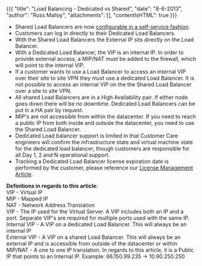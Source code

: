 {{{
  "title": "Load Balancing - Dedicated vs Shared",
  "date": "8-6-2013",
  "author": "Russ Malloy",
  "attachments": [],
  "contentIsHTML": true
}}}

<div>
  <ul>
    <li>Shared Load Balancers are now <a href="creating-a-self-service-load-balancing-configuration.md">configurable in a self-service fashion</a>.</li>
    <li>Customers can log in directly to their Dedicated Load Balancers.</li>
    <li>With the Shared Load Balancers the External IP sits directly on the Load Balancer.</li>
    <li>With a Dedicated Load Balancer, the VIP is an internal IP. In order to provide external access, a MIP/NAT must be added to the firewall, which will point to the internal VIP.</li>
    <li>If a customer wants to use a Load Balancer to access an internal VIP over their site to site VPN they must use a dedicated Load Balancer. It is not possible to access an internal VIP on the the Shared Load Balancer over a site to site VPN.</li>
    <li>All shared Load Balancers are in a High Availability pair. If either node goes down there will be no downtime. Dedicated Load Balancers can be put in a HA pair by request.</li>
    <li>MIP's are not accessible from within the datacenter. If you need to reach a public IP from both inside and outside the datacenter, you need to use the Shared Load Balancer.</li>
    <li>Dedicated Load balancer support is limited in that Customer Care engineers will confirm the infrastructure state and virtual machine state for the dedicated load balancer, though customers are responsible for all Day 1, 2 and N operational support.</li>
    <li>Tracking a Dedicated Load Balancer license expiration date is performed by the customer, please reference our <a href="dedicated-load-balancer-license-management.md">License Management Article</a>.</li>
  </ul>
</div>

<p><strong>Definitions in regards to this article</strong>:
  <br />VIP -  Virtual IP
  <br />MIP -  Mapped IP
  <br />NAT - Network Address Translation
  <br />VIP - The IP used for the Virtual Server. A VIP includes both an IP and a port. Separate VIP's are required for multiple ports used with the same IP.
  <br />Internal VIP - A VIP on a dedicated Load Balancer. This will always be an internal IP
  <br />External VIP - A VIP on a shared Load Balancer. This will always be an external IP and is accessible from outside of the datacenter or within
  <br />MIP/NAT - A one to one IP translation. In regards to this article, it is a Public IP that points to an Internal IP. Example: 66.150.99.235 -&gt; 10.90.250.250</p>
